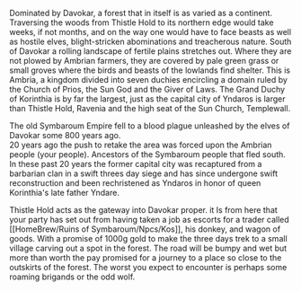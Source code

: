 Dominated by Davokar, a forest that in itself is as varied as a continent. Traversing the woods from Thistle Hold to its northern edge would take weeks, if not months, and on the way one would have to face beasts as well as hostile elves, blight-stricken abominations and treacherous nature. South of Davokar a rolling landscape of fertile plains stretches out. Where they are not plowed by Ambrian farmers, they are covered by pale green grass or small groves where the birds and beasts of the lowlands find shelter. This is Ambria, a kingdom divided into seven duchies encircling a domain ruled by the Church of Prios, the Sun God and the Giver of Laws. The Grand Duchy of Korinthia is by far the largest, just as the capital city of Yndaros is larger than Thistle Hold, Ravenia and the high seat of the Sun Church, Templewall.

The old Symbaroum Empire fell to a blood plague unleashed by the elves of Davokar some 800 years ago.  
20 years ago the push to retake the area was forced upon the Ambrian people (your people). Ancestors of the Symbaroum people that fled south. In these past 20 years the former capital city was recaptured from a barbarian clan in a swift threes day siege and has since undergone swift reconstruction and been rechristened as Yndaros in honor of queen Korinthia's late father Yndare.

Thistle Hold acts as the gateway into Davokar proper. it Is from here that your party has set out from having taken a job as escorts for a trader called [[HomeBrew/Ruins of Symbaroum/Npcs/Kos]], his donkey, and wagon of goods. With a promise of 1000g gold to make the three days trek to a small village carving out a spot in the forest. The road will be bumpy and wet but more than worth the pay promised for a journey to a place so close to the outskirts of the forest. The worst you expect to encounter is perhaps some roaming brigands or the odd wolf.